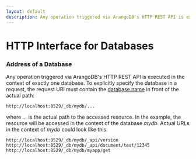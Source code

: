 ```yaml
---
layout: default
description: Any operation triggered via ArangoDB's HTTP REST API is executed in the context of exactlyone database
---
```

HTTP Interface for Databases
============================

### Address of a Database

Any operation triggered via ArangoDB's HTTP REST API is executed in the context of exactly
one database. To explicitly specify the database in a request, the request URI must contain
the [database name](glossary.html#database-name) in front of the actual path:

    http://localhost:8529/_db/mydb/...

where *...* is the actual path to the accessed resource. In the example, the resource will be
accessed in the context of the database *mydb*. Actual URLs in the context of *mydb* could look
like this:

    http://localhost:8529/_db/mydb/_api/version
    http://localhost:8529/_db/mydb/_api/document/test/12345
    http://localhost:8529/_db/mydb/myapp/get

